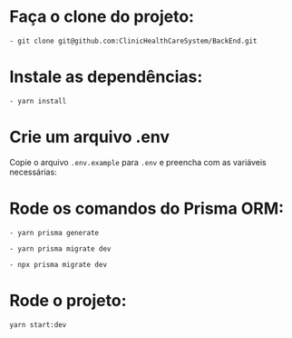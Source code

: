 # Faça o clone do projeto:

    - git clone git@github.com:ClinicHealthCareSystem/BackEnd.git

# Instale as dependências:

    - yarn install

# Crie um arquivo .env

Copie o arquivo `.env.example` para `.env` e preencha com as variáveis necessárias:

# Rode os comandos do Prisma ORM:

    - yarn prisma generate

    - yarn prisma migrate dev

    - npx prisma migrate dev

# Rode o projeto:

    yarn start:dev
